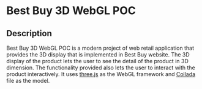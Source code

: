 Best Buy 3D WebGL POC 
=====================

Description
-----------

Best Buy 3D WebGL POC is a modern project of web retail application that provides the 3D display that is implemented in Best Buy website. The 3D display of the product lets the user to see the detail of the product in 3D dimension. The functionality provided also lets the user to interact with the product interactively. It uses [three.js](https://github.com/mrdoob/three.js/) as the WebGL framework and [Collada](https://collada.org/) file as the model.

 